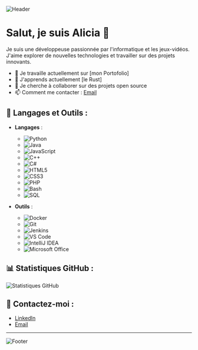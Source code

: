 ![Header](https://example.com/your-header-image.png)

# Salut, je suis Alicia 👋

Je suis une développeuse passionnée par l'informatique et les jeux-vidéos. J'aime explorer de nouvelles technologies et travailler sur des projets innovants.

- 🔭 Je travaille actuellement sur [mon Portofolio]
- 🌱 J'apprends actuellement [le Rust]
- 👯 Je cherche à collaborer sur des projets open source
- 📫 Comment me contacter : [Email](mailto:alicia.stageit@gmail.com)

## 🌟 Langages et Outils :
- **Langages** :
  - ![Python](https://img.shields.io/badge/Python-3776AB?style=for-the-badge&logo=python&logoColor=white)
  - ![Java](https://img.shields.io/badge/Java-007396?style=for-the-badge&logo=java&logoColor=white)
  - ![JavaScript](https://img.shields.io/badge/JavaScript-F7DF1E?style=for-the-badge&logo=javascript&logoColor=black)
  - ![C++](https://img.shields.io/badge/C++-00599C?style=for-the-badge&logo=cplusplus&logoColor=white)
  - ![C#](https://img.shields.io/badge/C%23-239120?style=for-the-badge&logo=csharp&logoColor=white)
  - ![HTML5](https://img.shields.io/badge/HTML5-E34F26?style=for-the-badge&logo=html5&logoColor=white)
  - ![CSS3](https://img.shields.io/badge/CSS3-1572B6?style=for-the-badge&logo=css3&logoColor=white)
  - ![PHP](https://img.shields.io/badge/PHP-777BB4?style=for-the-badge&logo=php&logoColor=white)
  - ![Bash](https://img.shields.io/badge/Bash-4EAA25?style=for-the-badge&logo=gnubash&logoColor=white)
  - ![SQL](https://img.shields.io/badge/SQL-4479A1?style=for-the-badge&logo=postgresql&logoColor=white)

- **Outils** :
  - ![Docker](https://img.shields.io/badge/Docker-2496ED?style=for-the-badge&logo=docker&logoColor=white)
  - ![Git](https://img.shields.io/badge/Git-F05032?style=for-the-badge&logo=git&logoColor=white)
  - ![Jenkins](https://img.shields.io/badge/Jenkins-D24939?style=for-the-badge&logo=jenkins&logoColor=white)
  - ![VS Code](https://img.shields.io/badge/Visual_Studio_Code-0078d7?style=for-the-badge&logo=visual%20studio%20code&logoColor=white)
  - ![IntelliJ IDEA](https://img.shields.io/badge/IntelliJ_IDEA-000000?style=for-the-badge&logo=intellij%20idea&logoColor=white)
  - ![Microsoft Office](https://img.shields.io/badge/Microsoft_Office-D83B01?style=for-the-badge&logo=microsoft-office&logoColor=white)

## 📊 Statistiques GitHub :
![Statistiques GitHub](https://github-readme-stats.vercel.app/api?username=USERNAME&show_icons=true&hide_title=true&theme=radical)

## 🔗 Contactez-moi :
- [LinkedIn](https://www.linkedin.com/in/alicia-olivieri-783611252/)
- [Email](mailto:alicia.stageit@gmail.com)

---

![Footer](https://example.com/your-footer-image.png)
